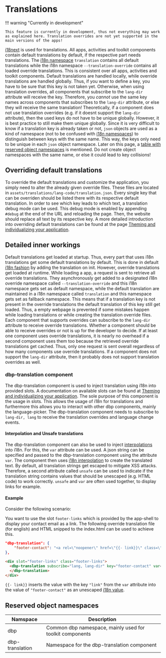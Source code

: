 # Translations
!!! warning "Currently in development"

    This feature is currently in development, thus not everything may work as explained here. Translation overrides are not yet supported in the main versions of the apps!

[i18next](https://www.i18next.com/) is used for translations.
All apps, activities and toolkit components contain default translations by default, if the respective part needs translations. The [i18n namespace](https://www.i18next.com/principles/namespaces) `translation` contains all default translations while the i18n namespace `--translation-override` contains all loaded override translations. This is consistent over all apps, activities and toolkit components.
Default translations are handled locally, while override translations are handled globally. Thus, if you want to define a key, you have to be sure that this key is not taken yet. Otherwise, when using translation overrides, all components that subscribe to the `lang-dir` attribute will receive the key. Therefore, you *cannot* use the same key names across components that subscribes to the `lang-dir` attribute, or else they will receive the same translation! Theoretically, if a component does not use translation overrides (e.g. if it doesnt support the `lang-dir` attribute), then the used keys do not have to be unique globally. However, it is best practice to still make them unique globally.
Since it is very difficult to know if a translation key is already taken or not, `json` objects are used as a kind of namespace (not to be confused with [i18n namespaces](https://www.i18next.com/principles/namespaces)) to distinguish between keys with the same name. This way, the keys only need to be unique in each `json` object namespace. Later on this page, a [table with reserved object namespaces](#reserved-object-namespaces) is mentioned. Do not create object namespaces with the same name, or else it could lead to key collisions!

## Overriding default translations
To override the default translations and customize the application, you simply need to alter the already given override files. These files are located in `assets/translations/lang-code/translation.json`. Every single key that can be overriden should be listed there with its respective default translation.
In order to see which key leads to which text, a translation debug mode can be used. This debug mode is enabled by appending `#debug` at the end of the URL and reloading the page. Then, the website should replace all text by its respective key. A more detailed introduction into overriding default translations can be found at the page [Theming and individualizing your application](../user/index.md).


## Detailed inner workings
Default translations get loaded at startup. Thus, every part that uses i18n translations get some default translations by default. This is done in default [i18n fashion](https://www.i18next.com/how-to/add-or-load-translations) by adding the translation on init.
However, override translations get loaded at runtime. While loading a app, a request is sent to retrieve all override translations. They asynchronously get added to a designated i18n override namespace called `--translation-override` and this i18n namespace gets set as default namespace, while the default translation are maintained in a i18n namespace called `translation` and this namespace gets set as fallback namespace. This means that if a translation key is not present in the override translations the default translation of this key still get loaded. Thus, a empty webpage is prevented if some mistakes happen while loading translations or while creating the translation override files.
Each component that supports overrides can subscribe to the `lang-dir` attribute to receive override translations. Whether a component should be able to receive overrides or not is up for the developer to decide. If at least one component uses override translations, it is nearly no overhead if a second component uses them too because the retrieved override translations get cached. Thus, only one request is sent overall regardless of how many components use override translations. If a component does not support the `lang-dir` attribute, then it probably does not support translation overrides as well.

### dbp-translation component
The dbp-translation component is used to inject translation using i18n into provided slots. A documentation on available slots can be found at [Theming and individualizing your application](../user/index.md). The sole purpose of this component is the usage in slots. This allows the usage of i18n for translations and furthermore this allows you to interact with other dbp components, mainly the language-picker. The dbp-translation component needs to subscribe to `lang-dir, lang` to receive the translation overrides and language change events.

#### Interpolation and Unsafe translations
The dbp-translation component can also be used to inject [interpolations](https://www.i18next.com/translation-function/interpolation) into i18n. For this, the `var` attribute can be used. A json string can be specified and passed to the dbp-translation component using the attribute `var`. The component then uses [i18n interpolation](https://www.i18next.com/translation-function/interpolation) to create the translated text. By default, all translation strings get escaped to mitigate XSS attacks. Therefore, a second attribute called `unsafe` can be used to indicate if the translation string contains values that should be unescaped (e.g. HTML code) to work correctly. `unsafe` and `var` are often used together, to display links for example.

#### Example

Consider the following scenario:

You want to use the slot `footer-links` which is provided by the app-shell to display your contact email as a link.
The following override translation file (for english) and HTML snipped to the index.html can be used to achieve this.
```json
"dbp-translation": {
    "footer-contact": "<a rel=\"noopener\" href=\"{{- link}}\" class=\"footer-link\">Contact</a>"
},
```
```HTML
<div slot="footer-links" class="footer-links">
  <dbp-translation subscribe="lang, lang-dir" key="footer-contact" var='{"link": "my-email@example.com"}' unsafe>
  </dbp-translation>
</div>
```

`{{- link}}` inserts the value with the key `"link"` from the `var` attribute into the value of `"footer-contact"` as an unescaped [i18n value](https://www.i18next.com/translation-function/interpolation#unescape).


## Reserved object namespaces
| Namspace | Description |
|----------|-------------|
| dbp | Common dbp namespace, mainly used for toolkit components |
| dbp-translation | Namespace for the dbp-translation component |
